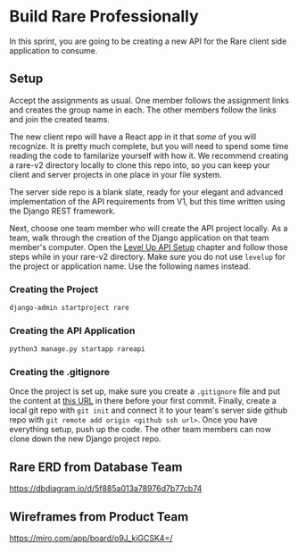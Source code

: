 # Build Rare Professionally

In this sprint, you are going to be creating a new API for the Rare client side application to consume.

## Setup
Accept the assignments as usual. One member follows the assignment links and creates the group name in each. The other members follow the links and join the created teams. 

The new client repo will have a React app in it that _some_ of you will recognize. It is pretty much complete, but you will need to spend some time reading the code to familarize yourself with how it. We recommend creating a rare-v2 directory locally to clone this repo into, so you can keep your client and server projects in one place in your file system.

The server side repo is a blank slate, ready for your elegant and advanced implementation of the API requirements from V1, but this time written using the Django REST framework.

Next, choose one team member who will create the API project locally. As a team, walk through the creation of the Django application on that team member's computer. Open the [Level Up API Setup](./DRF_INSTALLS.md) chapter and follow those steps while in your rare-v2 directory. Make sure you do not use `levelup` for the project or application name. Use the following names instead.

### Creating the Project

```sh
django-admin startproject rare
```

### Creating the API Application

```sh
python3 manage.py startapp rareapi
```

### Creating the .gitignore

Once the project is set up, make sure you create a `.gitignore` file and put the content at [this URL](https://www.toptal.com/developers/gitignore/api/django) in there before your first commit. Finally, create a local git repo with `git init` and connect it to your team's server side github repo with `git remote add origin <github ssh url>`. Once you have everything setup, push up the code. The other team members can now clone down the new Django project repo.

## Rare ERD from Database Team

https://dbdiagram.io/d/5f885a013a78976d7b77cb74

## Wireframes from Product Team

https://miro.com/app/board/o9J_kiGCSK4=/
